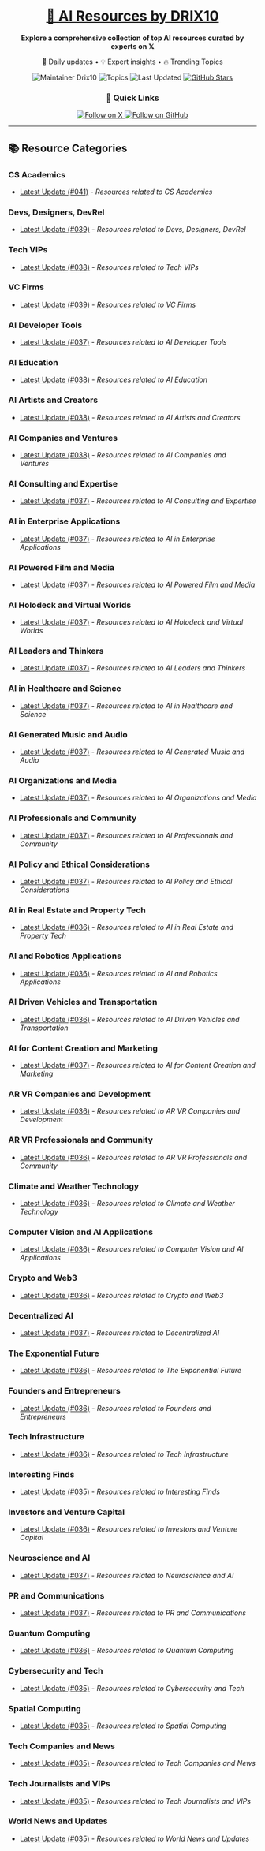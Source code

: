 
<div align="center">
  <h1><a href="https://x.com/DRIX_10_" target="_blank">🚀 AI Resources by DRIX10</a></h1>
  <p><strong>Explore a comprehensive collection of top AI resources curated by experts on 𝕏</strong></p>
  <p>🌟 Daily updates • 💡 Expert insights • 🔥 Trending Topics</p>

  <img src="https://img.shields.io/badge/Maintainer-Drix10-blue?style=for-the-badge" alt="Maintainer Drix10" />
  <img src="https://img.shields.io/badge/Topics-Everything%2C%20AI-red?style=for-the-badge" alt="Topics" />
  <img src="https://img.shields.io/github/last-commit/Drix10/ai-resources?style=for-the-badge&color=5D6D7E" alt="Last Updated" />
  <a href="https://github.com/Drix10/ai-resources"><img src="https://img.shields.io/github/stars/Drix10/ai-resources?style=for-the-badge&color=yellow" alt="GitHub Stars" /></a>

  <br>

  <h3>🌟 Quick Links</h3>
    <a href="https://x.com/DRIX_10_">
      <img src="https://img.shields.io/badge/Follow_on_𝕏-black?style=for-the-badge&logo=x&logoColor=white" alt="Follow on X" />
    </a>
    <a href="https://github.com/Drix10">
      <img src="https://img.shields.io/badge/Follow_on_GitHub-black?style=for-the-badge&logo=github&logoColor=white" alt="Follow on GitHub" />
    </a>
</div>

---

## 📚 Resource Categories

### CS Academics

*   [Latest Update (#041)](https://github.com/Drix10/ai-resources/blob/main/CS%20Academics/resources-041.md) - *Resources related to CS Academics*

### Devs, Designers, DevRel

*   [Latest Update (#039)](https://github.com/Drix10/ai-resources/blob/main/Devs%2C%20Designers%2C%20DevRel/resources-039.md) - *Resources related to Devs, Designers, DevRel*

### Tech VIPs

*   [Latest Update (#038)](https://github.com/Drix10/ai-resources/blob/main/Tech%20VIPs/resources-038.md) - *Resources related to Tech VIPs*

### VC Firms

*   [Latest Update (#039)](https://github.com/Drix10/ai-resources/blob/main/VC%20Firms/resources-039.md) - *Resources related to VC Firms*

### AI Developer Tools

*   [Latest Update (#037)](https://github.com/Drix10/ai-resources/blob/main/AI%20Developer%20Tools/resources-037.md) - *Resources related to AI Developer Tools*

### AI Education

*   [Latest Update (#038)](https://github.com/Drix10/ai-resources/blob/main/AI%20Education/resources-038.md) - *Resources related to AI Education*

### AI Artists and Creators

*   [Latest Update (#038)](https://github.com/Drix10/ai-resources/blob/main/AI%20Artists%20and%20Creators/resources-038.md) - *Resources related to AI Artists and Creators*

### AI Companies and Ventures

*   [Latest Update (#038)](https://github.com/Drix10/ai-resources/blob/main/AI%20Companies%20and%20Ventures/resources-038.md) - *Resources related to AI Companies and Ventures*

### AI Consulting and Expertise

*   [Latest Update (#037)](https://github.com/Drix10/ai-resources/blob/main/AI%20Consulting%20and%20Expertise/resources-037.md) - *Resources related to AI Consulting and Expertise*

### AI in Enterprise Applications

*   [Latest Update (#037)](https://github.com/Drix10/ai-resources/blob/main/AI%20in%20Enterprise%20Applications/resources-037.md) - *Resources related to AI in Enterprise Applications*

### AI Powered Film and Media

*   [Latest Update (#037)](https://github.com/Drix10/ai-resources/blob/main/AI%20Powered%20Film%20and%20Media/resources-037.md) - *Resources related to AI Powered Film and Media*

### AI Holodeck and Virtual Worlds

*   [Latest Update (#037)](https://github.com/Drix10/ai-resources/blob/main/AI%20Holodeck%20and%20Virtual%20Worlds/resources-037.md) - *Resources related to AI Holodeck and Virtual Worlds*

### AI Leaders and Thinkers

*   [Latest Update (#037)](https://github.com/Drix10/ai-resources/blob/main/AI%20Leaders%20and%20Thinkers/resources-037.md) - *Resources related to AI Leaders and Thinkers*

### AI in Healthcare and Science

*   [Latest Update (#037)](https://github.com/Drix10/ai-resources/blob/main/AI%20in%20Healthcare%20and%20Science/resources-037.md) - *Resources related to AI in Healthcare and Science*

### AI Generated Music and Audio

*   [Latest Update (#037)](https://github.com/Drix10/ai-resources/blob/main/AI%20Generated%20Music%20and%20Audio/resources-037.md) - *Resources related to AI Generated Music and Audio*

### AI Organizations and Media

*   [Latest Update (#037)](https://github.com/Drix10/ai-resources/blob/main/AI%20Organizations%20and%20Media/resources-037.md) - *Resources related to AI Organizations and Media*

### AI Professionals and Community

*   [Latest Update (#037)](https://github.com/Drix10/ai-resources/blob/main/AI%20Professionals%20and%20Community/resources-037.md) - *Resources related to AI Professionals and Community*

### AI Policy and Ethical Considerations

*   [Latest Update (#037)](https://github.com/Drix10/ai-resources/blob/main/AI%20Policy%20and%20Ethical%20Considerations/resources-037.md) - *Resources related to AI Policy and Ethical Considerations*

### AI in Real Estate and Property Tech

*   [Latest Update (#036)](https://github.com/Drix10/ai-resources/blob/main/AI%20in%20Real%20Estate%20and%20Property%20Tech/resources-036.md) - *Resources related to AI in Real Estate and Property Tech*

### AI and Robotics Applications

*   [Latest Update (#036)](https://github.com/Drix10/ai-resources/blob/main/AI%20and%20Robotics%20Applications/resources-036.md) - *Resources related to AI and Robotics Applications*

### AI Driven Vehicles and Transportation

*   [Latest Update (#036)](https://github.com/Drix10/ai-resources/blob/main/AI%20Driven%20Vehicles%20and%20Transportation/resources-036.md) - *Resources related to AI Driven Vehicles and Transportation*

### AI for Content Creation and Marketing

*   [Latest Update (#037)](https://github.com/Drix10/ai-resources/blob/main/AI%20for%20Content%20Creation%20and%20Marketing/resources-037.md) - *Resources related to AI for Content Creation and Marketing*

### AR VR Companies and Development

*   [Latest Update (#036)](https://github.com/Drix10/ai-resources/blob/main/AR%20VR%20Companies%20and%20Development/resources-036.md) - *Resources related to AR VR Companies and Development*

### AR VR Professionals and Community

*   [Latest Update (#036)](https://github.com/Drix10/ai-resources/blob/main/AR%20VR%20Professionals%20and%20Community/resources-036.md) - *Resources related to AR VR Professionals and Community*

### Climate and Weather Technology

*   [Latest Update (#036)](https://github.com/Drix10/ai-resources/blob/main/Climate%20and%20Weather%20Technology/resources-036.md) - *Resources related to Climate and Weather Technology*

### Computer Vision and AI Applications

*   [Latest Update (#036)](https://github.com/Drix10/ai-resources/blob/main/Computer%20Vision%20and%20AI%20Applications/resources-036.md) - *Resources related to Computer Vision and AI Applications*

### Crypto and Web3

*   [Latest Update (#036)](https://github.com/Drix10/ai-resources/blob/main/Crypto%20and%20Web3/resources-036.md) - *Resources related to Crypto and Web3*

### Decentralized AI

*   [Latest Update (#037)](https://github.com/Drix10/ai-resources/blob/main/Decentralized%20AI/resources-037.md) - *Resources related to Decentralized AI*

### The Exponential Future

*   [Latest Update (#036)](https://github.com/Drix10/ai-resources/blob/main/The%20Exponential%20Future/resources-036.md) - *Resources related to The Exponential Future*

### Founders and Entrepreneurs

*   [Latest Update (#036)](https://github.com/Drix10/ai-resources/blob/main/Founders%20and%20Entrepreneurs/resources-036.md) - *Resources related to Founders and Entrepreneurs*

### Tech Infrastructure

*   [Latest Update (#036)](https://github.com/Drix10/ai-resources/blob/main/Tech%20Infrastructure/resources-036.md) - *Resources related to Tech Infrastructure*

### Interesting Finds

*   [Latest Update (#035)](https://github.com/Drix10/ai-resources/blob/main/Interesting%20Finds/resources-035.md) - *Resources related to Interesting Finds*

### Investors and Venture Capital

*   [Latest Update (#036)](https://github.com/Drix10/ai-resources/blob/main/Investors%20and%20Venture%20Capital/resources-036.md) - *Resources related to Investors and Venture Capital*

### Neuroscience and AI

*   [Latest Update (#037)](https://github.com/Drix10/ai-resources/blob/main/Neuroscience%20and%20AI/resources-037.md) - *Resources related to Neuroscience and AI*

### PR and Communications

*   [Latest Update (#037)](https://github.com/Drix10/ai-resources/blob/main/PR%20and%20Communications/resources-037.md) - *Resources related to PR and Communications*

### Quantum Computing

*   [Latest Update (#036)](https://github.com/Drix10/ai-resources/blob/main/Quantum%20Computing/resources-036.md) - *Resources related to Quantum Computing*

### Cybersecurity and Tech

*   [Latest Update (#035)](https://github.com/Drix10/ai-resources/blob/main/Cybersecurity%20and%20Tech/resources-035.md) - *Resources related to Cybersecurity and Tech*

### Spatial Computing

*   [Latest Update (#035)](https://github.com/Drix10/ai-resources/blob/main/Spatial%20Computing/resources-035.md) - *Resources related to Spatial Computing*

### Tech Companies and News

*   [Latest Update (#035)](https://github.com/Drix10/ai-resources/blob/main/Tech%20Companies%20and%20News/resources-035.md) - *Resources related to Tech Companies and News*

### Tech Journalists and VIPs

*   [Latest Update (#035)](https://github.com/Drix10/ai-resources/blob/main/Tech%20Journalists%20and%20VIPs/resources-035.md) - *Resources related to Tech Journalists and VIPs*

### World News and Updates

*   [Latest Update (#035)](https://github.com/Drix10/ai-resources/blob/main/World%20News%20and%20Updates/resources-035.md) - *Resources related to World News and Updates*

